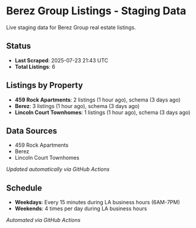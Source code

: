 # Berez Group Listings - Staging Data

Live staging data for Berez Group real estate listings.

## Status

- **Last Scraped**: 2025-07-23 21:43 UTC
- **Total Listings**: 6

## Listings by Property

- **459 Rock Apartments**: 2 listings (1 hour ago), schema (3 days ago)
- **Berez**: 3 listings (1 hour ago), schema (3 days ago)
- **Lincoln Court Townhomes**: 1 listings (1 hour ago), schema (3 days ago)

## Data Sources

- 459 Rock Apartments
- Berez
- Lincoln Court Townhomes

*Updated automatically via GitHub Actions*

## Schedule

- **Weekdays**: Every 15 minutes during LA business hours (6AM-7PM)
- **Weekends**: 4 times per day during LA business hours

*Automated via GitHub Actions*
